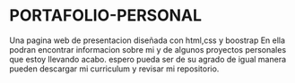 # PORTAFOLIO-PERSONAL 
Una pagina web de presentacion diseñada con html,css y boostrap 
En ella podran encontrar informacion sobre mi y de algunos proyectos personales que estoy llevando acabo.
espero pueda ser de su agrado de igual manera pueden descargar mi curriculum y revisar mi repositorio. 
